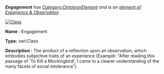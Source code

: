 ___Engagement__ 
 has
 [Category:OntologyElement](../../Category/OntologyElement "Category:OntologyElement") 
 and is an
 [element of](../../Property/ElementOf "Property:ElementOf") 
[Experience & Observation](../../Submissions/Experience_&_Observation "Submissions:Experience & Observation")_




  





[![Class](../../images/thumb/2/27/Class.gif/45px-Class.gif)](../../Image/Class.gif "Class")


__Name__ 
 : Engagement
 



__Type:__ 
 owl:Class
 



__Description__ 
 : The product of a reflection upon an observation, which embodies subjective traits of an experience (Example: "After reading this passage of 'To Kill a Mockingbird', I came to a clearer understanding of the many facets of social intolerance").